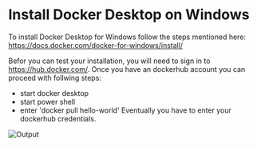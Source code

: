 # Install Docker Desktop on Windows
To install Docker Desktop for Windows follow the steps mentioned here: https://docs.docker.com/docker-for-windows/install/

Befor you can test your installation, you will need to sign in to https://hub.docker.com/. Once you have an dockerhub account you can proceed with follwing steps:

- start docker desktop
- start power shell
- enter 'docker pull hello-world'
Eventually you have to enter your dockerhub credentials.

![Output](https://github.com/atillakati/sw_developer_2020_Atilla/new/main/docs/mongodb-service)

